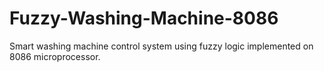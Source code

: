 # Fuzzy-Washing-Machine-8086
Smart washing machine control system using fuzzy logic implemented on 8086 microprocessor.
